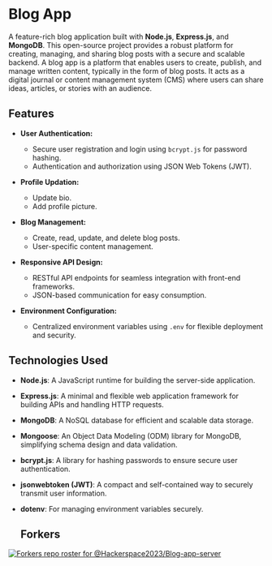 # Blog App

A feature-rich blog application built with **Node.js**, **Express.js**, and **MongoDB**. 
This open-source project provides a robust platform for creating, managing, and sharing blog posts with a secure and scalable backend. 
A blog app is a platform that enables users to create, publish, and manage written content, typically in the form of blog posts. It acts as a digital journal 
or content management system (CMS) where users can share ideas, articles, or stories with an audience.

## Features

- **User Authentication:**
  - Secure user registration and login using `bcrypt.js` for password hashing.
  - Authentication and authorization using JSON Web Tokens (JWT).

- **Profile Updation:**
  - Update bio.
  - Add profile picture.

- **Blog Management:**
  - Create, read, update, and delete blog posts.
  - User-specific content management.

- **Responsive API Design:**
  - RESTful API endpoints for seamless integration with front-end frameworks.
  - JSON-based communication for easy consumption.

- **Environment Configuration:**
  - Centralized environment variables using `.env` for flexible deployment and security.

## Technologies Used

- **Node.js**: A JavaScript runtime for building the server-side application.
- **Express.js**: A minimal and flexible web application framework for building APIs and handling HTTP requests.
- **MongoDB**: A NoSQL database for efficient and scalable data storage.
- **Mongoose**: An Object Data Modeling (ODM) library for MongoDB, simplifying schema design and data validation.
- **bcrypt.js**: A library for hashing passwords to ensure secure user authentication.
- **jsonwebtoken (JWT)**: A compact and self-contained way to securely transmit user information.
- **dotenv**: For managing environment variables securely.

  ## Forkers

[![Forkers repo roster for @Hackerspace2023/Blog-app-server](https://reporoster.com/forks/Hackerspace2023/Blog-app-server)](https://github.com/Hackerspace2023/Blog-app-server/network/members)
